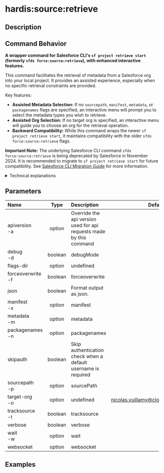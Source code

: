 <!-- This file has been generated with command 'sf hardis:doc:plugin:generate'. Please do not update it manually or it may be overwritten -->
# hardis:source:retrieve

## Description


## Command Behavior

**A wrapper command for Salesforce CLI's `sf project retrieve start` (formerly `sfdx force:source:retrieve`), with enhanced interactive features.**

This command facilitates the retrieval of metadata from a Salesforce org into your local project. It provides an assisted experience, especially when no specific retrieval constraints are provided.

Key features:

- **Assisted Metadata Selection:** If no `sourcepath`, `manifest`, `metadata`, or `packagenames` flags are specified, an interactive menu will prompt you to select the metadata types you wish to retrieve.
- **Assisted Org Selection:** If no target org is specified, an interactive menu will guide you to choose an org for the retrieval operation.
- **Backward Compatibility:** While this command wraps the newer `sf project retrieve start`, it maintains compatibility with the older `sfdx force:source:retrieve` flags.

**Important Note:** The underlying Salesforce CLI command `sfdx force:source:retrieve` is being deprecated by Salesforce in November 2024. It is recommended to migrate to `sf project retrieve start` for future compatibility. See [Salesforce CLI Migration Guide](https://developer.salesforce.com/docs/atlas.en-us.sfdx_cli_reference.meta/sfdx_cli_reference/cli_reference_mig_deploy_retrieve.htm) for more information.

<details markdown="1">
<summary>Technical explanations</summary>

This command acts as an intelligent wrapper around the Salesforce CLI's source retrieval functionality:

- **Command Wrapping:** It uses the `wrapSfdxCoreCommand` utility to execute the `sfdx force:source:retrieve` (or its equivalent `sf project retrieve start`) command, passing through all relevant flags and arguments.
- **Interactive Prompts:** It leverages `MetadataUtils.promptMetadataTypes()` and `promptOrgUsernameDefault()` to provide interactive menus for metadata and org selection when the user does not provide them as flags.
- **Argument Transformation:** It dynamically constructs the command-line arguments for the underlying Salesforce CLI command based on user selections and provided flags.
- **Error Handling:** It includes basic error handling, such as prompting the user to re-select an org if an issue occurs during org selection.
- **Deprecation Warning:** It explicitly logs warnings about the deprecation of `sfdx force:source:retrieve` to inform users about upcoming changes.
</details>


## Parameters

| Name                  |  Type   | Description                                                         |                Default                 | Required | Options |
|:----------------------|:-------:|:--------------------------------------------------------------------|:--------------------------------------:|:--------:|:-------:|
| apiversion<br/>-a     | option  | Override the api version used for api requests made by this command |                                        |          |         |
| debug<br/>-d          | boolean | debugMode                                                           |                                        |          |         |
| flags-dir             | option  | undefined                                                           |                                        |          |         |
| forceoverwrite<br/>-f | boolean | forceoverwrite                                                      |                                        |          |         |
| json                  | boolean | Format output as json.                                              |                                        |          |         |
| manifest<br/>-x       | option  | manifest                                                            |                                        |          |         |
| metadata<br/>-m       | option  | metadata                                                            |                                        |          |         |
| packagenames<br/>-n   | option  | packagenames                                                        |                                        |          |         |
| skipauth              | boolean | Skip authentication check when a default username is required       |                                        |          |         |
| sourcepath<br/>-p     | option  | sourcePath                                                          |                                        |          |         |
| target-org<br/>-o     | option  | undefined                                                           | nicolas.vuillamy@cloudity.com.playnico |          |         |
| tracksource<br/>-t    | boolean | tracksource                                                         |                                        |          |         |
| verbose               | boolean | verbose                                                             |                                        |          |         |
| wait<br/>-w           | option  | wait                                                                |                                        |          |         |
| websocket             | option  | websocket                                                           |                                        |          |         |

## Examples


